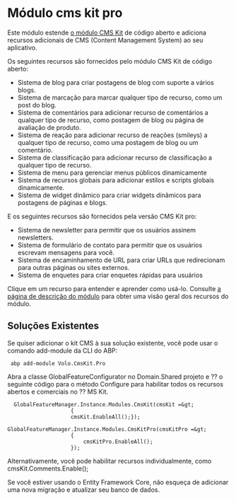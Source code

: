<style>
  @import url('https://fonts.googleapis.com/css2?family=Lexend:wght@100;300;400;500;600;700;800;900&family=Poppins:wght@100;200;300;400;500;600;700;800;900&display=swap');
</style>
# Módulo cms kit pro
Este módulo estende [o módulo CMS Kit](https://docs.abp.io/en/abp/latest/Modules/Cms-Kit/Index "") de código aberto e adiciona recursos adicionais de CMS (Content Management System) ao seu aplicativo.

Os seguintes recursos são fornecidos pelo módulo CMS Kit de código aberto:

- Sistema de blog para criar postagens de blog com suporte a vários blogs.
- Sistema de marcação para marcar qualquer tipo de recurso, como um post do blog.
- Sistema de comentários para adicionar recurso de comentários a qualquer tipo de recurso, como postagem de blog ou página de avaliação de produto.
- Sistema de reação para adicionar recurso de reações (smileys) a qualquer tipo de recurso, como uma postagem de blog ou um comentário.
- Sistema de classificação para adicionar recurso de classificação a qualquer tipo de recurso.
- Sistema de menu para gerenciar menus públicos dinamicamente
- Sistema de recursos globais para adicionar estilos e scripts globais dinamicamente.
- Sistema de widget dinâmico para criar widgets dinâmicos para postagens de páginas e blogs.

E os seguintes recursos são fornecidos pela versão CMS Kit pro:

- Sistema de newsletter para permitir que os usuários assinem newsletters.
- Sistema de formulário de contato para permitir que os usuários escrevam mensagens para você.
- Sistema de encaminhamento de URL para criar URLs que redirecionam para outras páginas ou sites externos.
- Sistema de enquetes para criar enquetes rápidas para usuários

Clique em um recurso para entender e aprender como usá-lo. Consulte [a página de descrição do módulo](https://commercial.abp.io/modules/Volo.CmsKit.Pro "") para obter uma visão geral dos recursos do módulo.
## Soluções Existentes
Se quiser adicionar o kit CMS à sua solução existente, você pode usar o comando add-module da CLI do ABP:

     abp add-module Volo.CmsKit.Pro

Abra a classe GlobalFeatureConfigurator no Domain.Shared projeto e ⁇  o seguinte código para o método Configure para habilitar todos os recursos abertos e comerciais no ⁇  MS Kit.

      GlobalFeatureManager.Instance.Modules.CmsKit(cmsKit =&gt;
                        {
                        cmsKit.EnableAll();});
                        GlobalFeatureManager.Instance.Modules.CmsKitPro(cmsKitPro =&gt;
                        {
                            cmsKitPro.EnableAll();
                        });

Alternativamente, você pode habilitar recursos individualmente, como cmsKit.Comments.Enable();

Se você estiver usando o Entity Framework Core, não esqueça de adicionar uma nova migração e atualizar seu banco de dados.
